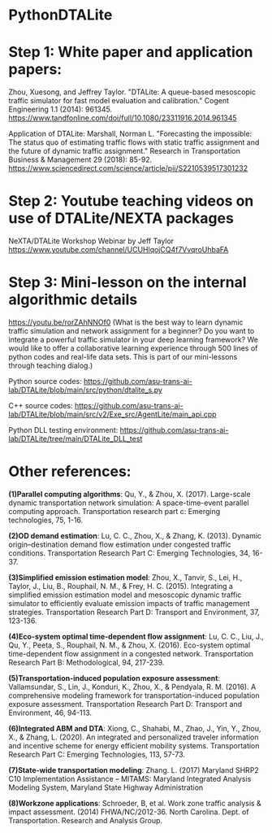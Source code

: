 # PythonDTALite

# Step 1: White paper and application papers: 
Zhou, Xuesong, and Jeffrey Taylor. "DTALite: A queue-based mesoscopic traffic simulator for fast model evaluation and calibration." Cogent Engineering 1.1 (2014): 961345.
https://www.tandfonline.com/doi/full/10.1080/23311916.2014.961345 

Application of DTALite: 
Marshall, Norman L. "Forecasting the impossible: The status quo of estimating traffic flows with static traffic assignment and the future of dynamic traffic assignment." Research in Transportation Business & Management 29 (2018): 85-92.
https://www.sciencedirect.com/science/article/pii/S2210539517301232

# Step 2: Youtube teaching videos on use of DTALite/NEXTA packages
NeXTA/DTALite Workshop Webinar by Jeff Taylor
https://www.youtube.com/channel/UCUHlqojCQ4f7VvqroUhbaFA


# Step 3: Mini-lesson on the internal algorithmic details
https://youtu.be/rorZAhNNOf0
(What is the best way to learn dynamic traffic simulation and network assignment for a beginner? Do you want to integrate a powerful traffic simulator in your deep learning framework? We would like to offer a collaborative learning experience through 500 lines of python codes and real-life data sets. This is part of our mini-lessons through teaching dialog.) 

Python source codes: https://github.com/asu-trans-ai-lab/DTALite/blob/main/src/python/dtalite_s.py 

C++ source codes: https://github.com/asu-trans-ai-lab/DTALite/blob/main/src/v2/Exe_src/AgentLite/main_api.cpp 

Python DLL testing environment: https://github.com/asu-trans-ai-lab/DTALite/tree/main/DTALite_DLL_test

# Other references: 
**(1)Parallel computing algorithms**: Qu, Y., & Zhou, X. (2017). Large-scale dynamic transportation network simulation: A space-time-event parallel computing approach. Transportation research part c: Emerging technologies, 75, 1-16.

**(2)OD demand estimation**: Lu, C. C., Zhou, X., & Zhang, K. (2013). Dynamic origin–destination demand flow estimation under congested traffic conditions. Transportation Research Part C: Emerging Technologies, 34, 16-37.

**(3)Simplified emission estimation model**:  Zhou, X., Tanvir, S., Lei, H., Taylor, J., Liu, B., Rouphail, N. M., & Frey, H. C. (2015). Integrating a simplified emission estimation model and mesoscopic dynamic traffic simulator to efficiently evaluate emission impacts of traffic management strategies. Transportation Research Part D: Transport and Environment, 37, 123-136.

**(4)Eco-system optimal time-dependent flow assignment**: Lu, C. C., Liu, J., Qu, Y., Peeta, S., Rouphail, N. M., & Zhou, X. (2016). Eco-system optimal time-dependent flow assignment in a congested network. Transportation Research Part B: Methodological, 94, 217-239.

**(5)Transportation-induced population exposure assessment**: Vallamsundar, S., Lin, J., Konduri, K., Zhou, X., & Pendyala, R. M. (2016). A comprehensive modeling framework for transportation-induced population exposure assessment. Transportation Research Part D: Transport and Environment, 46, 94-113.

**(6)Integrated ABM and DTA**: Xiong, C., Shahabi, M., Zhao, J., Yin, Y., Zhou, X., & Zhang, L. (2020). An integrated and personalized traveler information and incentive scheme for energy efficient mobility systems. Transportation Research Part C: Emerging Technologies, 113, 57-73.

**(7)State-wide transportation modeling**: Zhang. L.  (2017) Maryland SHRP2 C10 Implementation Assistance – MITAMS: Maryland Integrated Analysis Modeling System, Maryland State Highway Administration

**(8)Workzone applications**: Schroeder, B, et al. Work zone traffic analysis & impact assessment. (2014) FHWA/NC/2012-36. North Carolina. Dept. of Transportation. Research and Analysis Group.
